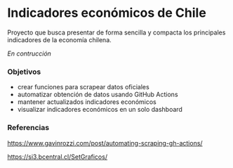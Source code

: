 # Indicadores económicos de Chile

Proyecto que busca presentar de forma sencilla y compacta los principales indicadores de la economía chilena.

_En contrucción_

### Objetivos
- crear funciones para scrapear datos oficiales
- automatizar obtención de datos usando GitHub Actions
- mantener actualizados indicadores económicos
- visualizar indicadores económicos en un solo dashboard

### Referencias
https://www.gavinrozzi.com/post/automating-scraping-gh-actions/

https://si3.bcentral.cl/SetGraficos/